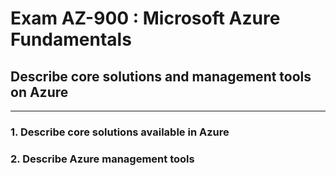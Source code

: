 # Exam AZ-900 : Microsoft Azure Fundamentals

## Describe core solutions and management tools on Azure

---

### 1. Describe core solutions available in Azure



### 2. Describe Azure management tools

